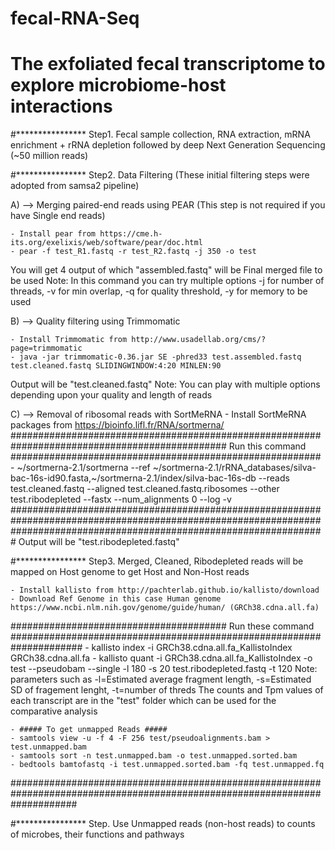 # fecal-RNA-Seq
# The exfoliated fecal transcriptome to explore microbiome-host interactions

#****************
Step1. Fecal sample collection, RNA extraction, mRNA enrichment + rRNA depletion followed by deep Next Generation Sequencing (~50 million reads)

#****************
Step2. Data Filtering (These initial filtering steps were adopted from samsa2 pipeline)

A) --> Merging paired-end reads using PEAR (This step is not required if you have Single end reads)

	- Install pear from https://cme.h-its.org/exelixis/web/software/pear/doc.html
	- pear -f test_R1.fastq -r test_R2.fastq -j 350 -o test	

You will get 4 output of which "assembled.fastq" will be Final merged file to be used
Note: In this command you can try multiple options 
-j for number of threads, -v for min overlap, -q for quality threshold, -y for memory to be used

B) --> Quality filtering using Trimmomatic

	- Install Trimmomatic from http://www.usadellab.org/cms/?page=trimmomatic
	- java -jar trimmomatic-0.36.jar SE -phred33 test.assembled.fastq test.cleaned.fastq SLIDINGWINDOW:4:20 MINLEN:90
	
Output will be "test.cleaned.fastq"
Note: You can play with multiple options depending upon your quality and length of reads

C) --> Removal of ribosomal reads with SortMeRNA
	- Install SortMeRNA  packages from https://bioinfo.lifl.fr/RNA/sortmerna/
  ############################################################################################### Run this command ########################################################
	- ~/sortmerna-2.1/sortmerna --ref ~/sortmerna-2.1/rRNA_databases/silva-bac-16s-id90.fasta,~/sortmerna-2.1/index/silva-bac-16s-db --reads test.cleaned.fastq --aligned test.cleaned.fastq.ribosomes --other test.ribodepleted --fastx --num_alignments 0 --log -v
  #########################################################################################################################################################################
    Output will be "test.ribodepleted.fastq"

#****************
Step3. Merged, Cleaned, Ribodepleted reads will be mapped on Host genome to get Host and Non-Host reads

	- Install kallisto from http://pachterlab.github.io/kallisto/download
	- Download Ref Genome in this case Human genome https://www.ncbi.nlm.nih.gov/genome/guide/human/ (GRCh38.cdna.all.fa)
  
  ####################################### Run these command #####################################################################
	- kallisto index -i GRCh38.cdna.all.fa_KallistoIndex GRCh38.cdna.all.fa
	- kallisto quant -i GRCh38.cdna.all.fa_KallistoIndex -o test --pseudobam --single -l 180 -s 20 test.ribodepleted.fastq -t 120
        Note: parameters such as -l=Estimated average fragment length, -s=Estimated SD of fragement lenght, -t=number of threds
        The counts and Tpm values of each transcript are in the "test" folder which can be used for the comparative analysis
        
	- ##### To get unmapped Reads #####
	- samtools view -u -f 4 -F 256 test/pseudoalignments.bam > test.unmapped.bam
	- samtools sort -n test.unmapped.bam -o test.unmapped.sorted.bam
	- bedtools bamtofastq -i test.unmapped.sorted.bam -fq test.unmapped.fq
  ############################################################################################################################

#****************
Step. Use Unmapped reads (non-host reads) to counts of microbes, their functions and pathways
  
  

